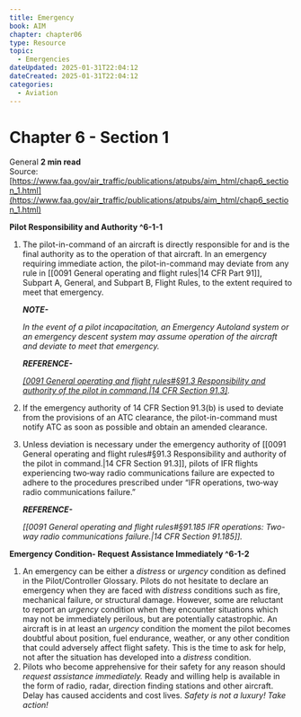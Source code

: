 ```yaml
---
title: Emergency
book: AIM
chapter: chapter06
type: Resource
topic:
  - Emergencies
dateUpdated: 2025-01-31T22:04:12
dateCreated: 2025-01-31T22:04:12
categories:
  - Aviation
---
```

# Chapter 6 - Section 1 
General
**2 min read**  
Source: [https://www.faa.gov/air_traffic/publications/atpubs/aim_html/chap6_section_1.html](https://www.faa.gov/air_traffic/publications/atpubs/aim_html/chap6_section_1.html)

<div>

**Pilot Responsibility and Authority ^6-1-1**

1.  The pilot-in-command of an aircraft is directly responsible for and is the final authority as to the operation of that aircraft. In an emergency requiring immediate action, the pilot-in-command may deviate from any rule in [[0091 General operating and flight rules|14 CFR Part 91]], Subpart A, General, and Subpart B, Flight Rules, to the extent required to meet that emergency.
    <div>

    <em>**NOTE-**</em>

    <em>In the event of a pilot incapacitation, an Emergency Autoland system or an emergency descent system may assume operation of the aircraft and deviate to meet that emergency.</em>

    </div>

    <div>

    <em>**REFERENCE-**</em>

    <em> [[0091 General operating and flight rules#§91.3   Responsibility and authority of the pilot in command.|14 CFR Section 91.3]](b). </em>

    </div>
2.  If the emergency authority of 14 CFR Section 91.3(b) is used to deviate from the provisions of an ATC clearance, the pilot-in-command must notify ATC as soon as possible and obtain an amended clearance.
3.  Unless deviation is necessary under the emergency authority of [[0091 General operating and flight rules#§91.3   Responsibility and authority of the pilot in command.|14 CFR Section 91.3]], pilots of IFR flights experiencing two‐way radio communications failure are expected to adhere to the procedures prescribed under “IFR operations, two‐way radio communications failure.”
    <div>

    <em>**REFERENCE-**</em>

    <em> [[0091 General operating and flight rules#§91.185   IFR operations: Two-way radio communications failure.|14 CFR Section 91.185]]. </em>

    </div>

**Emergency Condition- Request Assistance Immediately ^6-1-2**

1.  An emergency can be either a <em>distress</em> or <em>urgency</em> condition as defined in the Pilot/Controller Glossary. Pilots do not hesitate to declare an emergency when they are faced with <em>distress</em> conditions such as fire, mechanical failure, or structural damage. However, some are reluctant to report an <em>urgency</em> condition when they encounter situations which may not be immediately perilous, but are potentially catastrophic. An aircraft is in at least an <em>urgency</em> condition the moment the pilot becomes doubtful about position, fuel endurance, weather, or any other condition that could adversely affect flight safety. This is the time to ask for help, not after the situation has developed into a <em>distress</em> condition.
2.  Pilots who become apprehensive for their safety for any reason should <em>request assistance immediately.</em> Ready and willing help is available in the form of radio, radar, direction finding stations and other aircraft. Delay has caused accidents and cost lives. <em>Safety is not a luxury! Take action!</em>

</div>